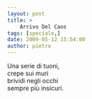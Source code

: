 ```yaml
---
layout: post
title: >
    Arrivo Del Caos
tags: [speciale,]
date: 2009-05-12 15:54:00
author: pietro
---
```

Una serie di tuoni,<br/>crepe sui muri<br/>brividi negli occhi<br/>sempre più insicuri.
